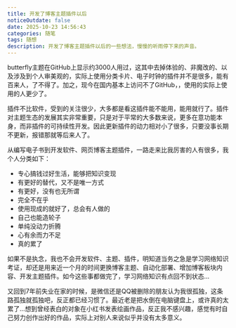 ```yaml
---
title: 开发了博客主题插件以后
noticeOutdate: false
date: 2025-10-23 14:56:43
categories: 随笔
tags: 随想
description: 开发了博客主题插件以后的一些想法，慢慢的听雨停下来的声音。
---
```


butterfly主题在GitHub上显示约3000人用过，这其中去掉体验的、非魔改的、以及涉及到个人审美观的，实际上使用分类卡片、电子时钟的插件并不是很多，能有百来人，了不得了。加之，现今在国内基本上访问不了GitHub，，使用的实际上使用的人更少了。

插件不比软件，受到的关注很少，大多都是看这插件能不能用，能用就行了。插件对主题生态的发展其实非常重要，只是对于平常的大多数来说，更多在意功能本身，而非插件的可持续性开发。因此更新插件的动力相对小了很多，只要没事长期不更新，报错那就等后来人了。

从编写电子书到开发软件、网页博客主题插件，一路走来比我厉害的人有很多，我个人分类如下：

* 专心搞钱过好生活，能够把知识变现
* 有更好的替代，又不是唯一方式
* 有更好，没有也无所谓
* 完全不在乎
* 使用现成的就好了，总会有人做的
* 自己也能造轮子
* 单纯没动力折腾
* 心有余而力不足
* 真的累了

如果不是执念，我也不会开发软件、主题、插件，明知道当务之急是学习网络知识考证，却还是用来近一个月的时间更换博客主题、自动化部署、增加博客板块内容、开发主题插件。如今这些事都做完了，学习网络知识有点回不到状态...

又回到7年前失业在家的时候，是微信还是QQ被删除的朋友认为我很孤独，这条路孤独就孤独吧，反正都已经习惯了。最近老是把水倒在电脑键盘上，或许真的太累了...想到曾经表白的对象在小红书发表绘画作品，反正我不感兴趣，感觉有时自己努力创作出好的作品，实际上对别人来说似乎并没有太多意义。